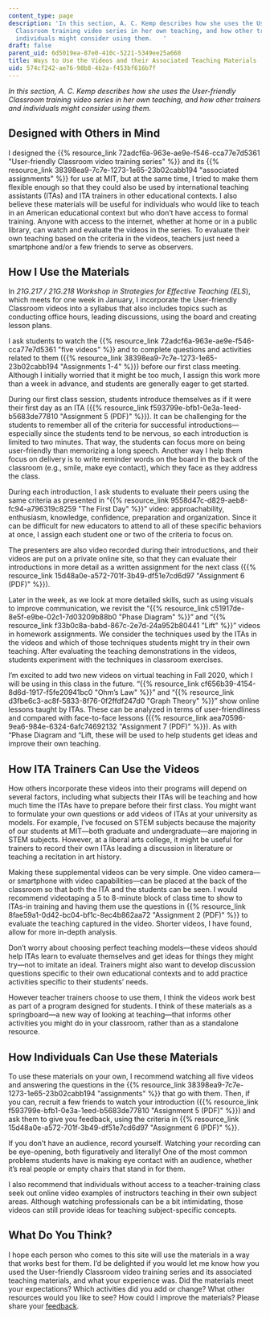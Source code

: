 ```yaml
---
content_type: page
description: 'In this section, A. C. Kemp describes how she uses the User-friendly
  Classroom training video series in her own teaching, and how other trainers and
  individuals might consider using them.   '
draft: false
parent_uid: 6d5019ea-87e0-410c-5221-5349ee25a668
title: Ways to Use the Videos and their Associated Teaching Materials
uid: 574cf242-ae76-98b8-4b2a-f453bf616b7f
---
```

_In this section, A. C. Kemp describes how she uses the User-friendly Classroom training video series in her own teaching, and how other trainers and individuals might consider using them._

## Designed with Others in Mind

I designed the {{% resource_link 72adcf6a-963e-ae9e-f546-cca77e7d5361 "User-friendly Classroom video training series" %}} and its {{% resource_link 38398ea9-7c7e-1273-1e65-23b02cabb194 "associated assignments" %}} for use at MIT, but at the same time, I tried to make them flexible enough so that they could also be used by international teaching assistants (ITAs) and ITA trainers in other educational contexts. I also believe these materials will be useful for individuals who would like to teach in an American educational context but who don’t have access to formal training. Anyone with access to the internet, whether at home or in a public library, can watch and evaluate the videos in the series. To evaluate their own teaching based on the criteria in the videos, teachers just need a smartphone and/or a few friends to serve as observers.

## How I Use the Materials

In _21G.217_ _/_ _21G.218_ _Workshop in Strategies for Effective Teaching (ELS_), which meets for one week in January, I incorporate the User-friendly Classroom videos into a syllabus that also includes topics such as conducting office hours, leading discussions, using the board and creating lesson plans.

I ask students to watch the {{% resource_link 72adcf6a-963e-ae9e-f546-cca77e7d5361 "five videos" %}} and to complete questions and activities related to them ({{% resource_link 38398ea9-7c7e-1273-1e65-23b02cabb194 "Assignments 1-4" %}}) before our first class meeting. Although I initially worried that it might be too much, I assign this work more than a week in advance, and students are generally eager to get started.

During our first class session, students introduce themselves as if it were their first day as an ITA ({{% resource_link f593799e-bfb1-0e3a-1eed-b5683de77810 "Assignment 5 (PDF)" %}}). It can be challenging for the students to remember all of the criteria for successful introductions—especially since the students tend to be nervous, so each introduction is limited to two minutes. That way, the students can focus more on being user-friendly than memorizing a long speech. Another way I help them focus on delivery is to write reminder words on the board in the back of the classroom (e.g., smile, make eye contact), which they face as they address the class.

During each introduction, I ask students to evaluate their peers using the same criteria as presented in “{{% resource_link 9558d47c-d829-aeb8-fc94-a796319c8259 "The First Day" %}}” video: approachability, enthusiasm, knowledge, confidence, preparation and organization. Since it can be difficult for new educators to attend to all of these specific behaviors at once, I assign each student one or two of the criteria to focus on. 

The presenters are also video recorded during their introductions, and their videos are put on a private online site, so that they can evaluate their introductions in more detail as a written assignment for the next class ({{% resource_link 15d48a0e-a572-701f-3b49-df51e7cd6d97 "Assignment 6 (PDF)" %}}).

Later in the week, as we look at more detailed skills, such as using visuals to improve communication, we revisit the “{{% resource_link c51917de-8e5f-e9be-02c1-7d03209b88b0 "Phase Diagram" %}}” and “{{% resource_link f33b0c8a-babd-867c-2e7d-24a952b80441 "Lift" %}}” videos in homework assignments. We consider the techniques used by the ITAs in the videos and which of those techniques students might try in their own teaching. After evaluating the teaching demonstrations in the videos, students experiment with the techniques in classroom exercises.

I’m excited to add two new videos on virtual teaching in Fall 2020, which I will be using in this class in the future. “{{% resource_link cf656b39-4154-8d6d-1917-f5fe20941bc0 "Ohm’s Law" %}}” and “{{% resource_link d3fbe6c3-ac8f-5833-8f76-0f2ffdf247d0 "Graph Theory" %}}” show online lessons taught by ITAs. These can be analyzed in terms of user-friendliness and compared with face-to-face lessons ({{% resource_link aea70596-9ea6-984e-6324-6afc74692132 "Assignment 7 (PDF)" %}}). As with “Phase Diagram and “Lift, these will be used to help students get ideas and improve their own teaching.

## How ITA Trainers Can Use the Videos

How others incorporate these videos into their programs will depend on several factors, including what subjects their ITAs will be teaching and how much time the ITAs have to prepare before their first class. You might want to formulate your own questions or add videos of ITAs at your university as models. For example, I’ve focused on STEM subjects because the majority of our students at MIT—both graduate and undergraduate—are majoring in STEM subjects. However, at a liberal arts college, it might be useful for trainers to record their own ITAs leading a discussion in literature or teaching a recitation in art history.

Making these supplemental videos can be very simple. One video camera—or smartphone with video capabilities—can be placed at the back of the classroom so that both the ITA and the students can be seen. I would recommend videotaping a 5 to 8-minute block of class time to show to ITAs-in training and having them use the questions in {{% resource_link 8fae59a1-0d42-bc04-bf1c-8ec4b862aa72 "Assignment 2 (PDF)" %}} to evaluate the teaching captured in the video. Shorter videos, I have found, allow for more in-depth analysis.

Don’t worry about choosing perfect teaching models—these videos should help ITAs learn to evaluate themselves and get ideas for things they might try—not to imitate an ideal. Trainers might also want to develop discussion questions specific to their own educational contexts and to add practice activities specific to their students’ needs.

However teacher trainers choose to use them, I think the videos work best as part of a program designed for students. I think of these materials as a springboard—a new way of looking at teaching—that informs other activities you might do in your classroom, rather than as a standalone resource.

## How Individuals Can Use these Materials

To use these materials on your own, I recommend watching all five videos and answering the questions in the {{% resource_link 38398ea9-7c7e-1273-1e65-23b02cabb194 "assignments" %}} that go with them. Then, if you can, recruit a few friends to watch your introduction ({{% resource_link f593799e-bfb1-0e3a-1eed-b5683de77810 "Assignment 5 (PDF)" %}}) and ask them to give you feedback, using the criteria in {{% resource_link 15d48a0e-a572-701f-3b49-df51e7cd6d97 "Assignment 6 (PDF)" %}}.

If you don’t have an audience, record yourself. Watching your recording can be eye-opening, both figuratively and literally! One of the most common problems students have is making eye contact with an audience, whether it’s real people or empty chairs that stand in for them.

I also recommend that individuals without access to a teacher-training class seek out online video examples of instructors teaching in their own subject areas. Although watching professionals can be a bit intimidating, those videos can still provide ideas for teaching subject-specific concepts.

## What Do You Think?

I hope each person who comes to this site will use the materials in a way that works best for them. I’d be delighted if you would let me know how you used the User-friendly Classroom video training series and its associated teaching materials, and what your experience was. Did the materials meet your expectations? Which activities did you add or change? What other resources would you like to see? How could I improve the materials? Please share your [feedback](/contact/).